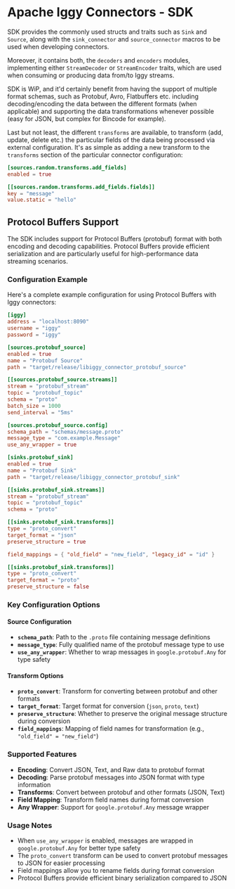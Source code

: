 # Apache Iggy Connectors - SDK

SDK provides the commonly used structs and traits such as `Sink` and `Source`, along with the `sink_connector` and `source_connector` macros to be used when developing connectors.

Moreover, it contains both, the `decoders` and `encoders` modules, implementing either `StreamDecoder` or `StreamEncoder` traits, which are used when consuming or producing data from/to Iggy streams.

SDK is WiP, and it'd certainly benefit from having the support of multiple format schemas, such as Protobuf, Avro, Flatbuffers etc. including decoding/encoding the data between the different formats (when applicable) and supporting the data transformations whenever possible (easy for JSON, but complex for Bincode for example).

Last but not least, the different `transforms` are available, to transform (add, update, delete etc.) the particular fields of the data being processed via external configuration. It's as simple as adding a new transform to the `transforms` section of the particular connector configuration:

```toml
[sources.random.transforms.add_fields]
enabled = true

[[sources.random.transforms.add_fields.fields]]
key = "message"
value.static = "hello"
```

## Protocol Buffers Support

The SDK includes support for Protocol Buffers (protobuf) format with both encoding and decoding capabilities. Protocol Buffers provide efficient serialization and are particularly useful for high-performance data streaming scenarios.

### Configuration Example

Here's a complete example configuration for using Protocol Buffers with Iggy connectors:

```toml
[iggy]
address = "localhost:8090"
username = "iggy"
password = "iggy"

[sources.protobuf_source]
enabled = true
name = "Protobuf Source"
path = "target/release/libiggy_connector_protobuf_source"

[[sources.protobuf_source.streams]]
stream = "protobuf_stream"
topic = "protobuf_topic"
schema = "proto"
batch_size = 1000
send_interval = "5ms"

[sources.protobuf_source.config]
schema_path = "schemas/message.proto"
message_type = "com.example.Message"
use_any_wrapper = true

[sinks.protobuf_sink]
enabled = true
name = "Protobuf Sink"
path = "target/release/libiggy_connector_protobuf_sink"

[[sinks.protobuf_sink.streams]]
stream = "protobuf_stream"
topic = "protobuf_topic"
schema = "proto"

[[sinks.protobuf_sink.transforms]]
type = "proto_convert"
target_format = "json"
preserve_structure = true

field_mappings = { "old_field" = "new_field", "legacy_id" = "id" }

[[sinks.protobuf_sink.transforms]]
type = "proto_convert"
target_format = "proto"
preserve_structure = false
```

### Key Configuration Options

#### Source Configuration

- **`schema_path`**: Path to the `.proto` file containing message definitions
- **`message_type`**: Fully qualified name of the protobuf message type to use
- **`use_any_wrapper`**: Whether to wrap messages in `google.protobuf.Any` for type safety

#### Transform Options

- **`proto_convert`**: Transform for converting between protobuf and other formats
- **`target_format`**: Target format for conversion (`json`, `proto`, `text`)
- **`preserve_structure`**: Whether to preserve the original message structure during conversion
- **`field_mappings`**: Mapping of field names for transformation (e.g., `"old_field" = "new_field"`)

### Supported Features

- **Encoding**: Convert JSON, Text, and Raw data to protobuf format
- **Decoding**: Parse protobuf messages into JSON format with type information
- **Transforms**: Convert between protobuf and other formats (JSON, Text)
- **Field Mapping**: Transform field names during format conversion
- **Any Wrapper**: Support for `google.protobuf.Any` message wrapper

### Usage Notes

- When `use_any_wrapper` is enabled, messages are wrapped in `google.protobuf.Any` for better type safety
- The `proto_convert` transform can be used to convert protobuf messages to JSON for easier processing
- Field mappings allow you to rename fields during format conversion
- Protocol Buffers provide efficient binary serialization compared to JSON
